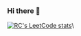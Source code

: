 ### Hi there 👋

<!--
**Rc0824/Rc0824** is a ✨ _special_ ✨ repository because its `README.md` (this file) appears on your GitHub profile.

Here are some ideas to get you started:

- 🔭 I’m currently working on ...
- 🌱 I’m currently learning ...
- 👯 I’m looking to collaborate on ...
- 🤔 I’m looking for help with ...
- 💬 Ask me about ...
- 📫 How to reach me: ...
- 😄 Pronouns: ...
- ⚡ Fun fact: ...
-->
[![RC's LeetCode stats](https://leetcode-stats-six.vercel.app/?username=rc_0824&theme=dark)](https://github.com/Rc0824/leetcode-stats)\
